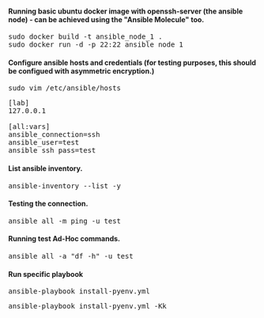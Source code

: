 #### Running basic ubuntu docker image with openssh-server (the ansible node) - can be achieved using the "Ansible Molecule" too.

<pre>
sudo docker build -t ansible_node_1 .
sudo docker run -d -p 22:22 ansible_node_1
</pre>

#### Configure ansible hosts and credentials (for testing purposes, this should be configued with asymmetric encryption.) 
<pre>
sudo vim /etc/ansible/hosts
</pre>

<pre>
[lab]
127.0.0.1

[all:vars]
ansible_connection=ssh
ansible_user=test
ansible_ssh_pass=test
</pre>


#### List ansible inventory.
<pre>
ansible-inventory --list -y
</pre>

#### Testing the connection.
<pre>
ansible all -m ping -u test
</pre>

#### Running test Ad-Hoc commands.
<pre>
ansible all -a "df -h" -u test
</pre>

#### Run specific playbook
<pre>
ansible-playbook install-pyenv.yml
</pre>
 
<pre>
ansible-playbook install-pyenv.yml -Kk
</pre>